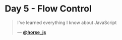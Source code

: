 # Day 5 - Flow Control

> I've learned everything I know about JavaScript
>
>
> — [**@horse_js**][tweet]


[tweet]: https://twitter.com/horse_js/status/1071617103793393666
